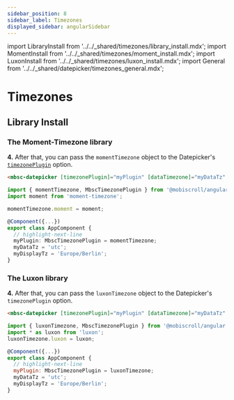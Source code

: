 ```yaml
---
sidebar_position: 8
sidebar_label: Timezones
displayed_sidebar: angularSidebar
---
```


import LibraryInstall from '../../_shared/timezones/library_install.mdx';
import MomentInstall from '../../_shared/timezones/moment_install.mdx';
import LuxonInstall from '../../_shared/timezones/luxon_install.mdx';
import General from '../../_shared/datepicker/timezones_general.mdx';

# Timezones

<General />

## Library Install

<LibraryInstall />

### The Moment-Timezone library

<MomentInstall framework="angular" />

**4.** After that, you can pass the `momentTimezone` object to the Datepicker's [`timezonePlugin`](./api#opt-timezonePlugin) option.


```html
<mbsc-datepicker [timezonePlugin]="myPlugin" [dataTimezone]="myDataTz" [displayTimezone]="myDisplayTz"></mbsc-datepicker>
```

```ts
import { momentTimezone, MbscTimezonePlugin } from '@mobiscroll/angular';
import moment from 'moment-timezone';

momentTimezone.moment = moment;

@Component({...})
export class AppComponent {
  // highlight-next-line
  myPlugin: MbscTimezonePlugin = momentTimezone;
  myDataTz = 'utc';
  myDisplayTz = 'Europe/Berlin';
}
```

### The Luxon library

<LuxonInstall framework="angular" />

**4.** After that, you can pass the `luxonTimezone` object to the Datepicker's `timezonePlugin` option.

```html
<mbsc-datepicker [timezonePlugin]="myPlugin" [dataTimezone]="myDataTz" [displayTimezone]="myDisplayTz"></mbsc-datepicker>
```

```js
import { luxonTimezone, MbscTimezonePlugin } from '@mobiscroll/angular';
import * as luxon from 'luxon';
luxonTimezone.luxon = luxon;

@Component({...})
export class AppComponent {
  // highlight-next-line
  myPlugin: MbscTimezonePlugin = luxonTimezone;
  myDataTz = 'utc';
  myDisplayTz = 'Europe/Berlin';
}
```
